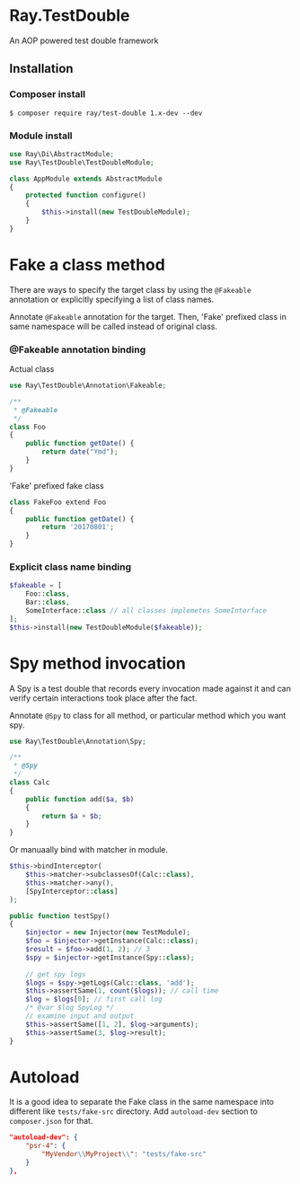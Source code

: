 # Ray.TestDouble 

An AOP powered test double framework

## Installation

### Composer install

    $ composer require ray/test-double 1.x-dev --dev
    
### Module install

```php
use Ray\Di\AbstractModule;
use Ray\TestDouble\TestDoubleModule;

class AppModule extends AbstractModule
{
    protected function configure()
    {
        $this->install(new TestDoubleModule);
    }
}
```

# Fake a class method


There are ways to specify the target class by using the `@Fakeable` annotation or explicitly specifying a list of class names.

Annotate `@Fakeable` annotation for the target. Then, 'Fake' prefixed class in same namespace will be called instead of original class.

### @Fakeable annotation binding

Actual class

```php
use Ray\TestDouble\Annotation\Fakeable;

/**
 * @Fakeable
 */
class Foo
{
    public function getDate() {
        return date("Ymd");
    }
}
```

'Fake' prefixed fake class

```php
class FakeFoo extend Foo
{
    public function getDate() {
        return '20170801';
    }
}
```

### Explicit class name binding

```php
$fakeable = [
    Foo::class,
    Bar::class,
    SomeInterface::class // all classes implemetes SomeInterface
];
$this->install(new TestDoubleModule($fakeable));

```

# Spy method invocation

A Spy is a test double that records every invocation made against it and can verify certain interactions took place after the fact. 

Annotate `@Spy` to class for all method, or particular method which you want spy.

```php
use Ray\TestDouble\Annotation\Spy;

/**
 * @Spy
 */
class Calc
{
    public function add($a, $b)
    {
        return $a + $b;
    }
}
```

Or manuaally bind with matcher in module.

```php
$this->bindInterceptor(
    $this->matcher->subclassesOf(Calc::class),
    $this->matcher->any(),
    [SpyInterceptor::class]
);

```

```php
public function testSpy()
{
    $injector = new Injector(new TestModule);
    $foo = $injector->getInstance(Calc::class);
    $result = $foo->add(1, 2); // 3
    $spy = $injector->getInstance(Spy::class);
    
    // get spy logs
    $logs = $spy->getLogs(Calc::class, 'add');
    $this->assertSame(1, count($logs)); // call time
    $log = $logs[0]; // first call log
    /* @var $log SpyLog */
    // examine input and output
    $this->assertSame([1, 2], $log->arguments);
    $this->assertSame(3, $log->result);
}
```

# Autoload

It is a good idea to separate the Fake class in the same namespace into different like `tests/fake-src` directory. Add `autoload-dev` section to `composer.json` for that.

```json
"autoload-dev": {
    "psr-4": {
        "MyVendor\\MyProject\\": "tests/fake-src"
    }
},
```
